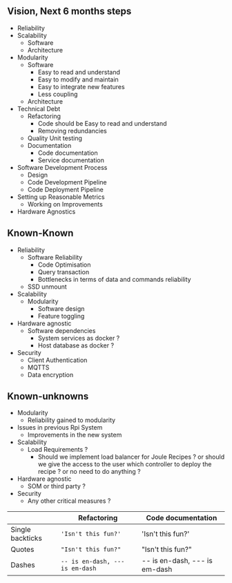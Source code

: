 
## Vision, Next 6 months steps

- Reliability
- Scalability
	- Software
	- Architecture
- Modularity
	- Software
		- Easy to read and understand 
		- Easy to modify and maintain 
		- Easy to integrate new features
		- Less coupling
	- Architecture
- Technical Debt
	- Refactoring
		- Code should be Easy to read and understand
		- Removing redundancies
	- Quality Unit testing
	- Documentation
		- Code documentation
		- Service documentation
- Software Development Process
	- Design
	- Code Development Pipeline
	- Code Deployment Pipeline
- Setting up Reasonable Metrics
	- Working on Improvements
- Hardware Agnostics

## Known-Known

- Reliability
	- Software Reliability
		- Code Optimisation
		- Query transaction 
		- Bottlenecks in terms of data and commands reliability
	- SSD unmount
- Scalability
	- Modularity
		- Software design
		- Feature toggling
- Hardware agnostic
	- Software dependencies
		- System services as docker ?
		- Host database as docker ?
- Security
	- Client Authentication
	- MQTTS
	- Data encryption

## Known-unknowns

- Modularity
	- Reliability gained to modularity
- Issues in previous Rpi System
	- Improvements in the new system
- Scalability
	- Load Requirements ?
		- Should we implement load balancer for Joule Recipes ? or should we give the access to the user which controller to deploy the recipe ? or no need to do anything ?
- Hardware agnostic 
	- SOM or third party ?
- Security
	- Any other critical measures ?

|                |Refactoring                          |Code documentation                         |
|----------------|-------------------------------|-----------------------------|
|Single backticks|`'Isn't this fun?'`            |'Isn't this fun?'            |
|Quotes          |`"Isn't this fun?"`            |"Isn't this fun?"            |
|Dashes          |`-- is en-dash, --- is em-dash`|-- is en-dash, --- is em-dash|
<!--stackedit_data:
eyJoaXN0b3J5IjpbLTY0MzEzNjQ0MiwtMzgyMzI3NTQzLDEyMT
Q1NDg0OTksNTg4NDQxMzQ3XX0=
-->